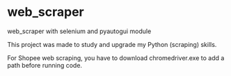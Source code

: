 # web_scraper
web_scraper with selenium and pyautogui module 

This project was made to study and upgrade my Python (scraping) skills.

For Shopee web scraping, you have to download chromedriver.exe to add a path before running code.
